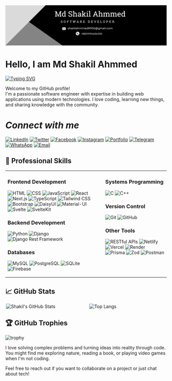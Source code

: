 <div>
  <img src="https://github.com/shakil-ahmmed-se/shakil-ahmmed-se/blob/main/2.png" />
</div>

# **Hello, I am Md Shakil Ahmmed**

[![Typing SVG](https://readme-typing-svg.demolab.com?font=Fira+Code&pause=1000&color=F7BF6E&random=false&width=435&lines=Software+Developer;Full+Stack+developer;Web+Application+Developer;Dreamer)](https://git.io/typing-svg)

Welcome to my GitHub profile!  
I'm a passionate software engineer with expertise in building web applications using modern technologies. I love coding, learning new things, and sharing knowledge with the community.

# *Connect with me*

[![LinkedIn](https://img.shields.io/badge/LinkedIn-0A66C2?style=for-the-badge&logo=linkedin&logoColor=white)](https://www.linkedin.com/in/shakil-ahmmed-se/)
[![Twitter](https://img.shields.io/badge/Twitter-1DA1F2?style=for-the-badge&logo=twitter&logoColor=white)](https://x.com/shakil_ahmmmed)
[![Facebook](https://img.shields.io/badge/Facebook-1877F2?style=for-the-badge&logo=facebook&logoColor=white)](https://www.facebook.com/shakil.ahmmedbd.3)
[![Instagram](https://img.shields.io/badge/Instagram-E4405F?style=for-the-badge&logo=instagram&logoColor=white)](https://www.instagram.com/shakil_ahmmed01/)
[![Portfolio](https://img.shields.io/badge/Portfolio-000000?style=for-the-badge&logo=About.me&logoColor=white)](https://shakil-ahmmed-se.github.io/shakil_ahmmed_se/)
[![Telegram](https://img.shields.io/badge/Telegram-2CA5E0?style=for-the-badge&logo=telegram&logoColor=white)](https://t.me/shakil_ahmmed_se)
[![WhatsApp](https://img.shields.io/badge/WhatsApp-25D366?style=for-the-badge&logo=whatsapp&logoColor=white)](https://wa.me/8801994636030)
[![Email](https://img.shields.io/badge/Email-D14836?style=for-the-badge&logo=gmail&logoColor=white)](mailto:shakilahmmed8906@gmail.com)


## 💼 Professional Skills

<table>
<tr>
<!-- Left Column: Backend and Frontend -->
<td style="vertical-align: top; padding-right: 15px;">

### Frontend Development

![HTML](https://img.shields.io/badge/-HTML-E34F26?style=for-the-badge&logo=html5&logoColor=white)
![CSS](https://img.shields.io/badge/-CSS-1572B6?style=for-the-badge&logo=css3&logoColor=white)
![JavaScript](https://img.shields.io/badge/-JavaScript-F7DF1E?style=for-the-badge&logo=javascript&logoColor=black)
![React](https://img.shields.io/badge/-React-61DAFB?style=for-the-badge&logo=react&logoColor=black)
![Next.js](https://img.shields.io/badge/-Next.js-000000?style=for-the-badge&logo=nextdotjs&logoColor=white)
![TypeScript](https://img.shields.io/badge/-TypeScript-007ACC?style=for-the-badge&logo=typescript&logoColor=white)
![Tailwind CSS](https://img.shields.io/badge/-Tailwind%20CSS-38B2AC?style=for-the-badge&logo=tailwindcss&logoColor=white)
![Bootstrap](https://img.shields.io/badge/-Bootstrap-563D7C?style=for-the-badge&logo=bootstrap&logoColor=white)
![DaisyUI](https://img.shields.io/badge/-DaisyUI-5A0EF8?style=for-the-badge&logo=daisyui&logoColor=white)
![Material-UI](https://img.shields.io/badge/-Material--UI-0081CB?style=for-the-badge&logo=material-ui&logoColor=white)
![Svelte](https://img.shields.io/badge/-Svelte-FF3E00?style=for-the-badge&logo=svelte&logoColor=white)
![SvelteKit](https://img.shields.io/badge/-SvelteKit-FF3E00?style=for-the-badge&logo=svelte&logoColor=white)



### Backend Development
![Python](https://img.shields.io/badge/-Python-3776AB?style=for-the-badge&logo=python&logoColor=white)
![Django](https://img.shields.io/badge/-Django-092E20?style=for-the-badge&logo=django&logoColor=white)
![Django Rest Framework](https://img.shields.io/badge/-Django%20Rest%20Framework-092E20?style=for-the-badge&logo=django&logoColor=white)

### Databases
![MySQL](https://img.shields.io/badge/-MySQL-4479A1?style=for-the-badge&logo=mysql&logoColor=white)
![PostgreSQL](https://img.shields.io/badge/-PostgreSQL-336791?style=for-the-badge&logo=postgresql&logoColor=white)
![SQLite](https://img.shields.io/badge/-SQLite-003B57?style=for-the-badge&logo=sqlite&logoColor=white)
![Firebase](https://img.shields.io/badge/-Firebase-FFCA28?style=for-the-badge&logo=firebase&logoColor=white)



</td>

<!-- Right Column: Others -->
<td style="vertical-align: top; padding-left: 20px;">

### Systems Programming
![C](https://img.shields.io/badge/-C-A8B9CC?style=for-the-badge&logo=c&logoColor=black)
![C++](https://img.shields.io/badge/-C++-00599C?style=for-the-badge&logo=c%2B%2B&logoColor=white)

### Version Control
![Git](https://img.shields.io/badge/-Git-F05032?style=for-the-badge&logo=git&logoColor=white)
![GitHub](https://img.shields.io/badge/-GitHub-181717?style=for-the-badge&logo=github&logoColor=white)

### Other Tools
![RESTful APIs](https://img.shields.io/badge/-RESTful%20APIs-00599C?style=for-the-badge&logo=api&logoColor=white)
![Netlify](https://img.shields.io/badge/-Netlify-00C7B7?style=for-the-badge&logo=netlify&logoColor=white)
![Vercel](https://img.shields.io/badge/-Vercel-000000?style=for-the-badge&logo=vercel&logoColor=white)
![Render](https://img.shields.io/badge/-Render-46E3B7?style=for-the-badge&logo=render&logoColor=white)
![Prisma](https://img.shields.io/badge/-Prisma-2D3748?style=for-the-badge&logo=prisma&logoColor=white)
![Zod](https://img.shields.io/badge/-Zod-9F7AEA?style=for-the-badge&logo=zod&logoColor=white)
![Postman](https://img.shields.io/badge/-Postman-FF6C37?style=for-the-badge&logo=postman&logoColor=white)


</td>
  </tr>
</table>


## 📈 GitHub Stats

<div style="display: flex; justify-content: space-between;">
  <img src="https://github-readme-stats.vercel.app/api?username=shakil-ahmmed-se&show_icons=true&hide_border=true&count_private=true&theme=radical" alt="Shakil's GitHub Stats" style="width: 50%;margin-left:2px;">
 <img src="https://github-readme-stats.vercel.app/api/top-langs/?username=shakil-ahmmed-se&layout=compact&theme=radical&cache-bust=1" alt="Top Langs" style="width: 48%;">
</div>

## 🏆 GitHub Trophies

![trophy](https://github-profile-trophy.vercel.app/?username=shakil-ahmmed-se&theme=onedark)


I love solving complex problems and turning ideas into reality through code. You might find me exploring nature, reading a book, or playing video games when I'm not coding.

Feel free to reach out if you want to collaborate on a project or just chat about tech!
